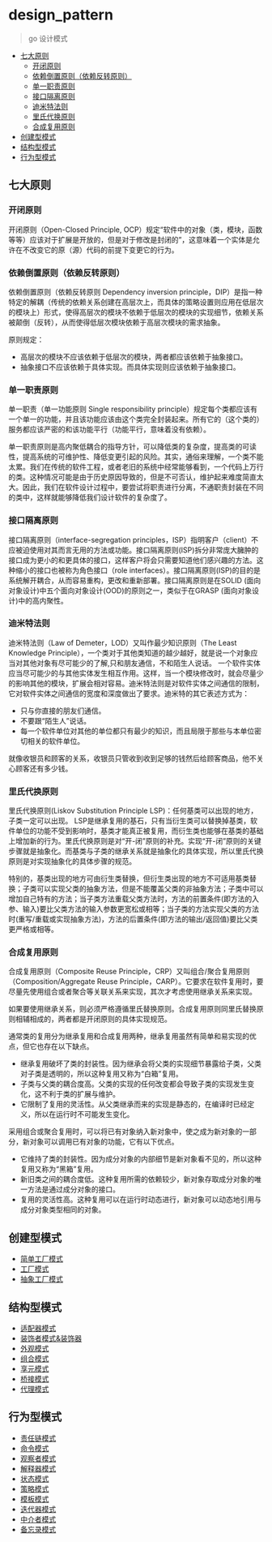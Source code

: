 # design_pattern
> go 设计模式

* [七大原则](#七大原则)
    * [开闭原则](#开闭原则)
    * [依赖倒置原则（依赖反转原则）](#依赖倒置原则依赖反转原则)
    * [单一职责原则](#单一职责原则)
    * [接口隔离原则](#接口隔离原则)
    * [迪米特法则](#迪米特法则)
    * [里氏代换原则](#里氏代换原则)
    * [合成复用原则](#合成复用原则)
* [创建型模式](#创建型模式)
* [结构型模式](#结构型模式)
* [行为型模式](#行为型模式)
## 七大原则
### 开闭原则
开闭原则（Open-Closed Principle, OCP）规定“软件中的对象（类，模块，函数等等）应该对于扩展是开放的，但是对于修改是封闭的”，这意味着一个实体是允许在不改变它的原（源）代码的前提下变更它的行为。

### 依赖倒置原则（依赖反转原则）
依赖倒置原则（依赖反转原则 Dependency inversion principle，DIP）是指一种特定的解耦（传统的依赖关系创建在高层次上，而具体的策略设置则应用在低层次的模块上）形式，使得高层次的模块不依赖于低层次的模块的实现细节，依赖关系被颠倒（反转），从而使得低层次模块依赖于高层次模块的需求抽象。

原则规定：
- 高层次的模块不应该依赖于低层次的模块，两者都应该依赖于抽象接口。
- 抽象接口不应该依赖于具体实现。而具体实现则应该依赖于抽象接口。

### 单一职责原则
单一职责（单一功能原则 Single responsibility principle）规定每个类都应该有一个单一的功能，并且该功能应该由这个类完全封装起来。所有它的（这个类的）服务都应该严密的和该功能平行（功能平行，意味着没有依赖）。

单一职责原则是高内聚低耦合的指导方针，可以降低类的复杂度，提高类的可读性，提高系统的可维护性、降低变更引起的风险。其实，通俗来理解，一个类不能太累。我们在传统的软件工程，或者老旧的系统中经常能够看到，一个代码上万行的类。这种情况可能是由于历史原因导致的，但是不可否认，维护起来难度简直太大。因此，我们在软件设计过程中，要尝试将职责进行分离，不通职责封装在不同的类中，这样就能够降低我们设计软件的复杂度了。

### 接口隔离原则
接口隔离原则（interface-segregation principles，ISP）指明客户（client）不应被迫使用对其而言无用的方法或功能。接口隔离原则(ISP)拆分非常庞大臃肿的接口成为更小的和更具体的接口，这样客户将会只需要知道他们感兴趣的方法。这种缩小的接口也被称为角色接口（role interfaces）。接口隔离原则(ISP)的目的是系统解开耦合，从而容易重构，更改和重新部署。接口隔离原则是在SOLID (面向对象设计)中五个面向对象设计(OOD)的原则之一，类似于在GRASP (面向对象设计)中的高内聚性。

### 迪米特法则
迪米特法则（Law of Demeter，LOD）又叫作最少知识原则（The Least Knowledge Principle），一个类对于其他类知道的越少越好，就是说一个对象应当对其他对象有尽可能少的了解,只和朋友通信，不和陌生人说话。
一个软件实体应当尽可能少的与其他实体发生相互作用。这样，当一个模块修改时，就会尽量少的影响其他的模块，扩展会相对容易。迪米特法则是对软件实体之间通信的限制，它对软件实体之间通信的宽度和深度做出了要求。迪米特的其它表述方式为：
- 只与你直接的朋友们通信。
- 不要跟“陌生人”说话。
- 每一个软件单位对其他的单位都只有最少的知识，而且局限于那些与本单位密切相关的软件单位。

就像收银员和顾客的关系，收银员只管收到收到足够的钱然后给顾客商品，他不关心顾客还有多少钱。

### 里氏代换原则
里氏代换原则(Liskov Substitution Principle LSP)：任何基类可以出现的地方，子类一定可以出现。 LSP是继承复用的基石，只有当衍生类可以替换掉基类，软件单位的功能不受到影响时，基类才能真正被复用，而衍生类也能够在基类的基础上增加新的行为。里氏代换原则是对“开-闭”原则的补充。实现“开-闭”原则的关键步骤就是抽象化。而基类与子类的继承关系就是抽象化的具体实现，所以里氏代换原则是对实现抽象化的具体步骤的规范。

特别的，基类出现的地方可由衍生类替换，但衍生类出现的地方不可适用基类替换；子类可以实现父类的抽象方法，但是不能覆盖父类的非抽象方法；子类中可以增加自己特有的方法；当子类方法重载父类方法时，方法的前置条件(即方法的入参、输入)要比父类方法的输入参数更宽松或相等；当子类的方法实现父类的方法时(重写/重载或实现抽象方法)，方法的后置条件(即方法的输出/返回值)要比父类更严格或相等。

### 合成复用原则
合成复用原则（Composite Reuse Principle，CRP）又叫组合/聚合复用原则（Composition/Aggregate Reuse Principle，CARP）。它要求在软件复用时，要尽量先使用组合或者聚合等关联关系来实现，其次才考虑使用继承关系来实现。

如果要使用继承关系，则必须严格遵循里氏替换原则。合成复用原则同里氏替换原则相辅相成的，两者都是开闭原则的具体实现规范。


通常类的复用分为继承复用和合成复用两种，继承复用虽然有简单和易实现的优点，但它也存在以下缺点。
- 继承复用破坏了类的封装性。因为继承会将父类的实现细节暴露给子类，父类对子类是透明的，所以这种复用又称为“白箱”复用。
- 子类与父类的耦合度高。父类的实现的任何改变都会导致子类的实现发生变化，这不利于类的扩展与维护。
- 它限制了复用的灵活性。从父类继承而来的实现是静态的，在编译时已经定义，所以在运行时不可能发生变化。

采用组合或聚合复用时，可以将已有对象纳入新对象中，使之成为新对象的一部分，新对象可以调用已有对象的功能，它有以下优点。
- 它维持了类的封装性。因为成分对象的内部细节是新对象看不见的，所以这种复用又称为“黑箱”复用。
- 新旧类之间的耦合度低。这种复用所需的依赖较少，新对象存取成分对象的唯一方法是通过成分对象的接口。
- 复用的灵活性高。这种复用可以在运行时动态进行，新对象可以动态地引用与成分对象类型相同的对象。


## 创建型模式
- [简单工厂模式](https://github.com/hunyxv/design_pattern/tree/master/01%20-%20simplefactory)
- [工厂模式](https://github.com/hunyxv/design_pattern/tree/master/02%20-%20factorymethod)
- [抽象工厂模式](https://github.com/hunyxv/design_pattern/tree/master/03%20-%20abstractfactory)

## 结构型模式
- [适配器模式](https://github.com/hunyxv/design_pattern/tree/master/04%20-%20adapter)
- [装饰者模式&装饰器](https://github.com/hunyxv/design_pattern/tree/master/05%20-%20decorator)
- [外观模式](https://github.com/hunyxv/design_pattern/tree/master/06%20-%20facade)
- [组合模式](https://github.com/hunyxv/design_pattern/tree/master/07%20-%20composite)
- [享元模式](https://github.com/hunyxv/design_pattern/tree/master/08%20-%20flyweight)
- [桥接模式](https://github.com/hunyxv/design_pattern/tree/master/09%20-%20bridge)
- [代理模式](https://github.com/hunyxv/design_pattern/tree/master/10%20-%20proxy)

## 行为型模式
- [责任链模式](https://github.com/hunyxv/design_pattern/tree/master/11%20-%20chain_of_responsibility)
- [命令模式](https://github.com/hunyxv/design_pattern/tree/master/12%20-%20command)
- [观察者模式](https://github.com/hunyxv/design_pattern/tree/master/13%20-%20observer)
- [解释器模式](https://github.com/hunyxv/design_pattern/tree/master/14%20-%20interpreter)
- [状态模式](https://github.com/hunyxv/design_pattern/tree/master/15%20-%20state)
- [策略模式](https://github.com/hunyxv/design_pattern/tree/master/16%20-%20strategy)
- [模板模式](https://github.com/hunyxv/design_pattern/tree/master/17%20-%20template)
- [迭代器模式](https://github.com/hunyxv/design_pattern/tree/master/18%20-%20iterator)
- [中介者模式](https://github.com/hunyxv/design_pattern/tree/master/19%20-%20mediator)
- [备忘录模式](https://github.com/hunyxv/design_pattern/tree/master/20%20-%20memento)
